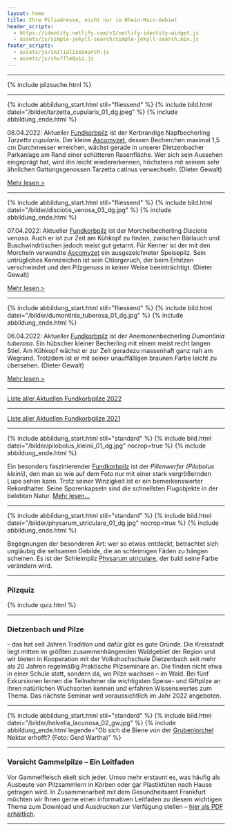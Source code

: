 ```yaml
---
layout: home
title: Ihre Pilzadresse, nicht nur im Rhein-Main-Gebiet
header_scripts:
  - https://identity.netlify.com/v1/netlify-identity-widget.js
  - assets/js/simple-jekyll-search/simple-jekyll-search.min.js
footer_scripts:
  - assets/js/initializeSearch.js
  - assets/js/shuffleQuiz.js
---
```

- - -

{% include pilzsuche.html %}

- - -

{% include abbildung_start.html stil="fliessend" %}
{% include bild.html datei="/bilder/tarzetta_cupularis_01_dg.jpeg" %}
{% include abbildung_ende.html %}

08.04.2022: Aktueller [Fundkorbpilz](AA "Glossar-") ist der Kerbrandige Napfbecherling *Tarzetta cupularis*. Der kleine [Ascomyzet](Ascomyzeten "Glossar"), dessen Becherchen maximal 1,5 cm Durchmesser erreichen, wächst gerade in unserer Dietzenbacher Parkanlage am Rand einer schütteren Rasenfläche. Wer sich sein Aussehen eingeprägt hat, wird ihn leicht wiedererkennen, höchstens mit seinem sehr ähnlichen Gattungsgenossen Tarzetta catinus verwechseln. (Dieter Gewalt)

[Mehr lesen >](/pilze/tarzetta-cupularis-kerbrandiger-napfbecherling)

<div style="clear: both"></div>

- - -

{% include abbildung_start.html stil="fliessend" %}
{% include bild.html datei="/bilder/disciotis_venosa_03_dg.jpg" %}
{% include abbildung_ende.html %}

07.04.2022: Aktueller [Fundkorbpilz](AA "Glossar-") ist der Morchelbecherling *Disciotis venosa*. Auch er ist zur Zeit am Kühkopf zu finden, zwischen Bärlauch und Buschwindröschen jedoch meist gut getarnt. Für Kenner ist der mit den Morcheln verwandte [Ascomyzet](Ascomyzeten "Glossar") ein ausgezeichneter Speisepilz. Sein untrügliches Kennzeichen ist sein Chlorgeruch, der beim Erhitzen verschwindet und den Pilzgenuss in keiner Weise beeinträchtigt. (Dieter Gewalt)

[Mehr lesen >](/pilze/disciotis-venosa-morchelbecherling)

<div style="clear:  both"></div>

- - -

{% include abbildung_start.html stil="fliessend" %}
{% include bild.html datei="/bilder/dumontinia_tuberosa_01_dg.jpg" %}
{% include abbildung_ende.html %}

06.04.2022: Aktueller [Fundkorbpilz](AA "Glossar-") ist der Anemonenbecherling *Dumontinia tuberosa*. Ein hübscher kleiner Becherling mit einem meist recht langen Stiel. Am Kühkopf wächst er zur Zeit geradezu massenhaft ganz nah am Wegrand. Trotzdem ist er mit seiner unauffälligen braunen Farbe leicht zu übersehen. (Dieter Gewalt)

[Mehr lesen >](/pilze/dumontinia-tuberosa-anemonenbecherling)

<div style="clear:  both"></div>

- - -

[Liste aller Aktuellen Fundkorbpilze 2022](/artikel/liste-aller-aktuellen-fundkorbpilze-2022.html)

- - -

[Liste aller Aktuellen Fundkorbpilze 2021](/artikel/liste-aller-aktuellen-fundkorbpilze-2021.html)

- - -

{% include abbildung_start.html stil="standard" %}
{% include bild.html datei="/bilder/pilobolus_kleinii_01_dg.jpg" nocrop=true %}
{% include abbildung_ende.html %}

Ein besonders faszinierender [Fundkorbpilz](AA "Glossar-") ist der *Pillenwerfer (Pilobolus kleinii)*, den man so wie auf dem Foto nur mit einer stark vergrößernden Lupe sehen kann. Trotz seiner Winzigkeit ist er ein bemerkenswerter Rekordhalter. Seine Sporenkapseln sind die schnellsten Flugobjekte in der belebten Natur. [Mehr lesen...](/pilze/pilobolus-kleinii-pillenwerfer)

- - -

{% include abbildung_start.html stil="standard" %}
{% include bild.html datei="/bilder/physarum_utriculare_01_dg.jpg" nocrop=true %}
{% include abbildung_ende.html %}

Begegnungen der besonderen Art: wer so etwas entdeckt, betrachtet sich ungläubig die seltsamen Gebilde, die an schleimigen Fäden zu hängen scheinen. Es ist der Schleimpilz [Physarum utriculare](/pilze/physarum-utriculare-fadenfruchtschleimpilz), der bald seine Farbe verändern wird.

- - -

### Pilzquiz

{% include quiz.html %}

- - -

### Dietzenbach und Pilze

– das hat seit Jahren Tradition und dafür gibt es gute Gründe. Die Kreisstadt liegt mitten im größten zusammenhängenden Waldgebiet der Region und wir bieten in Kooperation mit der Volkshochschule Dietzenbach seit mehr als 20 Jahren regelmäßig Praktische Pilzseminare an. Die finden nicht etwa in einer Schule statt, sondern da, wo Pilze wachsen – im Wald. Bei fünf Exkursionen lernen die Teilnehmer die wichtigsten Speise- und Giftpilze an ihren natürlichen Wuchsorten kennen und erfahren Wissenswertes zum Thema. Das nächste Seminar wrd voraussichtlich im Jahr 2022 angeboten.  

- - -

{% include abbildung_start.html stil="standard" %}
{% include bild.html datei="/bilder/helvella_lacunosa_02_gw.jpg" %}
{% include abbildung_ende.html legende="Ob sich die Biene von der <a href='/pilze/helvella-lacunosa-grubenlorchel'>Grubenlorchel</a> Nektar erhofft?  (Foto: Gerd Wartha)" %}

- - -

### Vorsicht Gammelpilze – Ein Leitfaden

Vor Gammelfleisch ekelt sich jeder. Umso mehr erstaunt es, was häufig als Ausbeute von Pilzsammlern in Körben oder gar Plastiktüten nach Hause getragen wird. In Zusammenarbeit mit dem Gesundheitsamt Frankfurt möchten wir Ihnen gerne einen informativen Leitfaden zu diesem wichtigen Thema zum Download und Ausdrucken zur Verfügung stellen – [hier als PDF erhältlich](/assets/docs/Fundkorb.de-Gammelpilze.pdf).

- - -